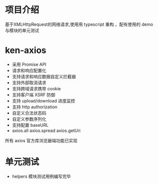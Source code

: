 # 项目介绍
基于XMLHttpRequest的网络请求,使用用 typescript 重构 ，配有使用的 demo 与模块的单元测试


# ken-axios
- 采用 Promise API
- 请求和响应配置化
- 支持请求和响应数据自定义拦截器
- 支持外部取消请求
- 支持跨域请求携带 cookie
- 支持客户端 XSRF 防御
- 支持 upload/download 进度监控
- 支持 http authorization
- 自定义合法状态码
- 自定义参数序列化
- 支持配置 baseURL
- axios.all axios.spread axios.getUri 

所有 axios 官方库浏览器端功能已实现


# 单元测试
- helpers 模块测试用例编写完毕
